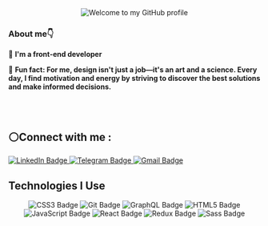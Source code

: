 
<div align="center">
  <img src="https://readme-typing-svg.herokuapp.com/?font=Merriweather&weight=700&size=30&duration=2000&pause=1000&color=191970&center=true&vCenter=true&width=600&height=100&lines=Hey+there!;I'm+Behzad+👋;Welcome+to+my+GitHub+page" alt="Welcome to my GitHub profile">
</div>

<h3>About me👇</h3>




📌 <b>I'm a front-end developer</b>


📌 <b>Fun fact: For me, design isn't just a job—it's an art and a science. Every day, I find motivation and energy by striving to discover the best solutions and make informed decisions.</b>

<br><br>
<h2 font="Merriweather">⚪Connect with me :</h2>

<p>
  <a href="https://www.linkedin.com/in/behzad-kahaki-29a00a247/" target="_blank">
    <img src="https://img.shields.io/badge/LinkedIn-0A66C2?style=for-the-badge&logo=linkedin&logoColor=white" alt="LinkedIn Badge"/>
  </a>
  <a href="https://t.me/@saltoo" target="_blank">
  <img src="https://img.shields.io/badge/Telegram-2CA5E0?style=for-the-badge&logo=telegram&logoColor=white" alt="Telegram Badge"/>
</a>
  <a href="behzadkahaki@gmail.com" target="_blank">
  <img src="https://img.shields.io/badge/Gmail-D14836?style=for-the-badge&logo=gmail&logoColor=white" alt="Gmail Badge"/>
</a>
</p>

## Technologies I Use

<p align="center">
  <img src="https://img.shields.io/badge/CSS3-%231572B6.svg?style=for-the-badge&logo=css3&logoColor=white" alt="CSS3 Badge"/>
  <img src="https://img.shields.io/badge/Git-%23F05033.svg?style=for-the-badge&logo=git&logoColor=white" alt="Git Badge"/>
  <img src="https://img.shields.io/badge/GraphQL-E10098?style=for-the-badge&logo=graphql&logoColor=white" alt="GraphQL Badge"/>
  <img src="https://img.shields.io/badge/HTML5-%23E34F26.svg?style=for-the-badge&logo=html5&logoColor=white" alt="HTML5 Badge"/>
  <img src="https://img.shields.io/badge/JavaScript-%23F7DF1E.svg?style=for-the-badge&logo=javascript&logoColor=black" alt="JavaScript Badge"/>
  <img src="https://img.shields.io/badge/React-%2361DAFB.svg?style=for-the-badge&logo=react&logoColor=black" alt="React Badge"/>
  <img src="https://img.shields.io/badge/Redux-764ABC?style=for-the-badge&logo=redux&logoColor=white" alt="Redux Badge"/>
  <img src="https://img.shields.io/badge/Sass-%23CC6699.svg?style=for-the-badge&logo=sass&logoColor=white" alt="Sass Badge"/>
</p>


